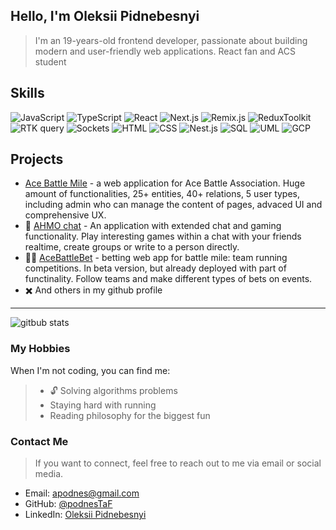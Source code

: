 ## Hello, I'm Oleksii Pidnebesnyi
> I'm an 19-years-old frontend developer, passionate about building modern and user-friendly web applications. React fan and ACS student

## Skills
![JavaScript](https://img.shields.io/badge/-JavaScript-yellow)
![TypeScript](https://img.shields.io/badge/-TypeScript-blue)
![React](https://img.shields.io/badge/-React-blueviolet)
![Next.js](https://img.shields.io/badge/-Next.js-black)
![Remix.js](https://img.shields.io/badge/-Remix.js-black)
![ReduxToolkit](https://img.shields.io/badge/-ReduxToolkit-blue)
![RTK query](https://img.shields.io/badge/-RTKquery-blue)
![Sockets](https://img.shields.io/badge/-Sockets-yellow)
![HTML](https://img.shields.io/badge/-HTML-orange)
![CSS](https://img.shields.io/badge/-CSS-blue)
![Nest.js](https://img.shields.io/badge/-Nest.js-red)
![SQL](https://img.shields.io/badge/-PostgreSQL-blue)
![UML](https://img.shields.io/badge/-UML-yellow)
![GCP](https://img.shields.io/badge/-GCP-blue)

## Projects
- [Ace Battle Mile](https://ace-battle-mile.up.railway.app) - a web application for Ace Battle Association. Huge amount of functionalities, 25+ entities, 40+ relations, 5 user types, including admin who can manage the content of pages, advaced UI and comprehensive UX.
- 💬 [AHMO chat](https://github.com/podnesTaF/ahmo-frontend-class19) - An application with extended chat and gaming functionality. Play interesting games within a chat with your friends realtime, create groups or write to a person directly.
- 💸🏃 [AceBattleBet](https://github.com/podnesTaF/AceBattleBet) - betting web app for battle mile: team running competitions. In beta version, but already deployed with part of functinality. Follow teams and make different types of bets on events. 
- ✖️ And others in my github profile
---
![gitbub stats](https://github-readme-stats.vercel.app/api?username=podnesTaF&show_icons=true&theme=transparent)

### My Hobbies
When I'm not coding, you can find me:
>- 🔓 Solving algorithms problems
>- Staying hard with running
>- Reading philosophy for the biggest fun
### Contact Me
> If you want to connect, feel free to reach out to me via email or social media.

- Email: apodnes@gmail.com
- GitHub: [@podnesTaF](https://github.com/podnesTaF)
- LinkedIn: [Oleksii Pidnebesnyi](https://www.linkedin.com/in/oleksii-pidnebesnyi-5a50a625b/)
